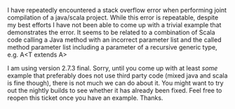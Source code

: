 I have repeatedly encountered a stack overflow error when performing joint compilation of a java/scala project. While this error is repeatable, despite my best efforts I have not been able to come up with a trivial example that demonstrates the error. It seems to be related to a combination of Scala code calling a Java method with an incorrect parameter list and the called method parameter list including a parameter of a recursive generic type, e.g. A<T extends A<T>>

I am using version 2.7.3 final.
Sorry, until you come up with at least *some* example that preferably does not use third party code (mixed java and scala is fine though), there is not much we can do about it. You might want to try out the nightly builds to see whether it has already been fixed. Feel free to reopen this ticket once you have an example. Thanks.
